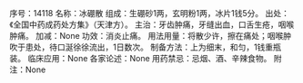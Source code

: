 序号：14118
名称：冰硼散
组成：生硼砂1两，玄明粉1两，冰片1钱5分。
出处：《全国中药成药处方集》（天津方）。
主治：牙齿肿痛，牙缝出血，口舌生疮，咽喉肿痛。
加减：None
功效：消炎止痛。
用法用量：将散少许，擦在痛处；咽喉肿吹于患处，待口涎徐徐流出，1日数次。
制备方法：上为细末，和匀，1钱重瓶装。
临床应用：None
各家论述：None
用药禁忌：忌烟、酒、辛辣食物。
附注：None
